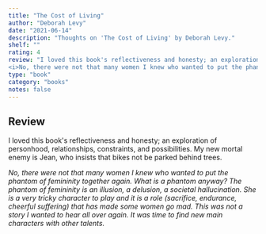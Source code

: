 ```yaml
---
title: "The Cost of Living"
author: "Deborah Levy"
date: "2021-06-14"
description: "Thoughts on 'The Cost of Living' by Deborah Levy."
shelf: ""
rating: 4
review: "I loved this book's reflectiveness and honesty; an exploration of personhood, relationships, constraints, and possibilities. My new mortal enemy is Jean, who insists that bikes not be parked behind trees.<br/><br/>
<i>No, there were not that many women I knew who wanted to put the phantom of femininity together again. What is a phantom anyway? The phantom of femininity is an illusion, a delusion, a societal hallucination. She is a very tricky character to play and it is a role (sacrifice, endurance, cheerful suffering) that has made some women go mad. This was not a story I wanted to hear all over again. It was time to find new main characters with other talents.</i>"
type: "book"
category: "books"
notes: false
---
```


## Review

I loved this book's reflectiveness and honesty; an exploration of personhood, relationships, constraints, and possibilities. My new mortal enemy is Jean, who insists that bikes not be parked behind trees.

_No, there were not that many women I knew who wanted to put the phantom of femininity together again. What is a phantom anyway? The phantom of femininity is an illusion, a delusion, a societal hallucination. She is a very tricky character to play and it is a role (sacrifice, endurance, cheerful suffering) that has made some women go mad. This was not a story I wanted to hear all over again. It was time to find new main characters with other talents._
